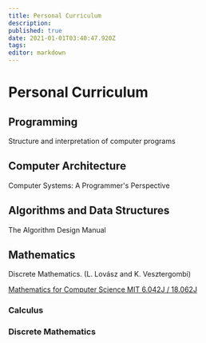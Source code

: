 ```yaml
---
title: Personal Curriculum
description: 
published: true
date: 2021-01-01T03:40:47.920Z
tags: 
editor: markdown
---
```


# Personal Curriculum

## Programming

Structure and interpretation of computer programs

## Computer Architecture
Computer Systems: A Programmer's Perspective

## Algorithms and Data Structures
The Algorithm Design Manual

## Mathematics 
Discrete Mathematics. (L. Lovász and K. Vesztergombi)

[Mathematics for Computer Science MIT 6.042J / 18.062J ](https://ocw.mit.edu/courses/electrical-engineering-and-computer-science/6-042j-mathematics-for-computer-science-fall-2010/index.htm)


### Calculus 
### Discrete Mathematics